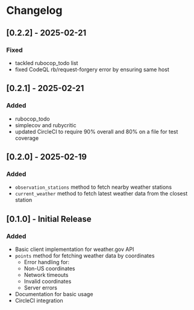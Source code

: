 # Changelog

## [0.2.2] - 2025-02-21

### Fixed
- tackled rubocop_todo list
- fixed CodeQL rb/request-forgery error by ensuring same host

## [0.2.1] - 2025-02-21

### Added
- rubocop_todo
- simplecov and rubycritic
- updated CircleCI to require 90% overall and 80% on a file for test coverage

## [0.2.0] - 2025-02-19

### Added
- `observation_stations` method to fetch nearby weather stations
- `current_weather` method to fetch latest weather data from the closest station

## [0.1.0] - Initial Release

### Added
- Basic client implementation for weather.gov API
- `points` method for fetching weather data by coordinates
  - Error handling for:
  - Non-US coordinates
  - Network timeouts
  - Invalid coordinates
  - Server errors
- Documentation for basic usage
- CircleCI integration
